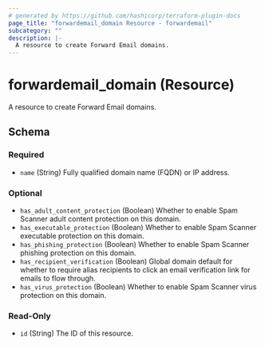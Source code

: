```yaml
---
# generated by https://github.com/hashicorp/terraform-plugin-docs
page_title: "forwardemail_domain Resource - forwardemail"
subcategory: ""
description: |-
  A resource to create Forward Email domains.
---
```


# forwardemail_domain (Resource)

A resource to create Forward Email domains.



<!-- schema generated by tfplugindocs -->
## Schema

### Required

- `name` (String) Fully qualified domain name (FQDN) or IP address.

### Optional

- `has_adult_content_protection` (Boolean) Whether to enable Spam Scanner adult content protection on this domain.
- `has_executable_protection` (Boolean) Whether to enable Spam Scanner executable protection on this domain.
- `has_phishing_protection` (Boolean) Whether to enable Spam Scanner phishing protection on this domain.
- `has_recipient_verification` (Boolean) Global domain default for whether to require alias recipients to click an email verification link for emails to flow through.
- `has_virus_protection` (Boolean) Whether to enable Spam Scanner virus protection on this domain.

### Read-Only

- `id` (String) The ID of this resource.
